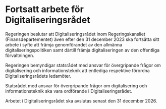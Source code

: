 # Fortsatt arbete för Digitaliseringsrådet

Regeringen beslutar att Digitaliseringsrådet inom Regeringskansliet
(Finansdepartementet) även efter den 31 december 2023 ska fortsätta sitt
arbete i syfte att främja genomförandet av den allmänna
digitaliseringspolitiken samt därtill främja digitaliseringen av den offentliga
förvaltningen.

Regeringen bemyndigar statsrådet med ansvar för övergripande frågor om
digitalisering och informationsteknik att entlediga respektive förordna
Digitaliseringsrådets ledamöter.

Statsrådet med ansvar för övergripande frågor om digitalisering och
informationsteknik ska vara ordförande i Digitaliseringsrådet.

Arbetet i Digitaliseringsrådet ska avslutas senast den 31 december 2026.

